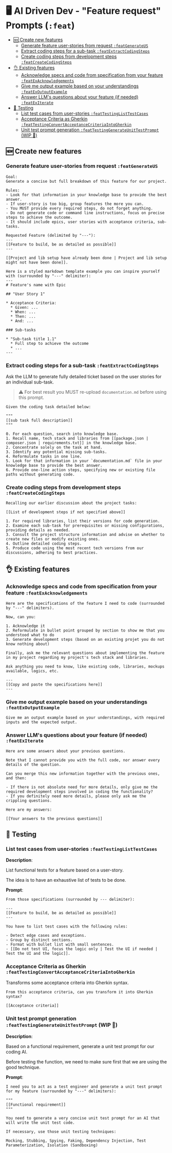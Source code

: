 # 🖥️ AI Driven Dev - "Feature request" Prompts (`:feat`)

- [🆕 Create new features](#-create-new-features)
  - [Generate feature user-stories from request `:featGenerateUS`](#generate-feature-user-stories-from-request-featgenerateus)
  - [Extract coding steps for a sub-task `:featExtractCodingSteps`](#extract-coding-steps-for-a-sub-task-featextractcodingsteps)
  - [Create coding steps from development steps `:featCreateCodingSteps`](#create-coding-steps-from-development-steps-featcreatecodingsteps)
- [👌 Existing features](#-existing-features)
  - [Acknowledge specs and code from specification from your feature `:featExAcknowledgements`](#acknowledge-specs-and-code-from-specification-from-your-feature-featexacknowledgements)
  - [Give me output example based on your understandings `:featExOutputExample`](#give-me-output-example-based-on-your-understandings-featexoutputexample)
  - [Answer LLM's questions about your feature (if needed) `:featExIterate`](#answer-llms-questions-about-your-feature-if-needed-featexiterate)
- [🧪 Testing](#-testing)
  - [List test cases from user-stories `:featTestingListTestCases`](#list-test-cases-from-user-stories-feattestinglisttestcases)
  - [Acceptance Criteria as Gherkin `:featTestingConvertAcceptanceCriteriaIntoGherkin`](#acceptance-criteria-as-gherkin-feattestingconvertacceptancecriteriaintogherkin)
  - [Unit test prompt generation `:featTestingGenerateUnitTestPrompt` (WIP 🚧)](#unit-test-prompt-generation-feattestinggenerateunittestprompt-wip-)

## 🆕 Create new features

### Generate feature user-stories from request `:featGenerateUS`

```text
Goal:
Generate a concise but full breakdown of this feature for our project.

Rules:
- Look for that information in your knowledge base to provide the best answer.
- If user-story is too big, group features the more you can.
- You MUST provide every required steps, do not forget anything.
- Do not generate code or command line instructions, focus on precise steps to achieve the outcome.
- It should include epics, user stories with acceptance criteria, sub-tasks.

Requested Feature (delimited by "---"):
---
[[Feature to build, be as detailed as possible]]
---

[[Project and lib setup have already been done | Project and lib setup might not have been done]].

Here is a styled markdown template example you can inspire yourself with (surrounded by "---" delimiter):
---
# Feature's name with Epic

## "User Story 1"

* Acceptance Criteria:
  * Given: ...
  * When: ...
  * Then: ...
  * And: ...

### Sub-tasks

* "Sub-task title 1.1"
  * Full step to achieve the outcome
  * ...
---
```

### Extract coding steps for a sub-task `:featExtractCodingSteps`

Ask the LLM to generate fully detailed ticket based on the user stories for an individual sub-task.

> ⚠️ For best result you MUST re-upload `documentation.md` before using this prompt.

```text
Given the coding task detailed below:

"""
[[sub task full description]]
"""

0. For each question, search into knowledge base.
1. Recall name, tech stack and libraries from [[package.json | composer.json | requirements.txt]] in the knowledge base.
2. Concentrate solely on the task at hand.
3. Identify any potential missing sub-tasks.
4. Reformulate tasks in one line.
5. Look for that information in your `documentation.md` file in your knowledge base to provide the best answer.
6. Provide one-line action steps, specifying new or existing file paths without generating code.
```

### Create coding steps from development steps `:featCreateCodingSteps`

```text
Recalling our earlier discussion about the project tasks:

[[List of development steps if not specified above]]

1. For required libraries, list their versions for code generation.
2. Examine each sub-task for prerequisites or missing configurations, providing details as needed.
3. Consult the project structure information and advise on whether to create new files or modify existing ones.
4. Outline detailed coding steps.
5. Produce code using the most recent tech versions from our discussions, adhering to best practices.
```

## 👌 Existing features

### Acknowledge specs and code from specification from your feature `:featExAcknowledgements`
  
```text
Here are the specifications of the feature I need to code (surrounded by "---" delimiters).

Now, can you:

1. Acknowledge it
2. Reformulate in bullet point grouped by section to show me that you understood what to do
3. Generate development steps (based on an existing projet you do not know nothing about)

Finally, ask me the relevant questions about implementing the feature in my project regarding my project's tech stack and libraries.

Ask anything you need to know, like existing code, libraries, mockups available, logics, etc.

---
[[Copy and paste the specifications here]]
---
```

### Give me output example based on your understandings `:featExOutputExample`

```text
Give me an output example based on your understandings, with required inputs and the expected output.
```

### Answer LLM's questions about your feature (if needed) `:featExIterate`

```text
Here are some answers about your previous questions.

Note that I cannot provide you with the full code, nor answer every details of the question.

Can you merge this new information together with the previous ones, and then:

- If there is not absolute need for more details, only give me the required development steps involved in coding the functionality?
- If you definitely need more details, please only ask me the crippling questions.

Here are my answers:

[[Your answers to the previous questions]]
```

## 🧪 Testing

### List test cases from user-stories `:featTestingListTestCases`

**Description**:

List functional tests for a feature based on a user-story.

The idea is to have an exhaustive list of tests to be done.

**Prompt**:

```text
From those specifications (surrounded by --- delimiter):

---
[[Feature to build, be as detailed as possible]]
---

You have to list test cases with the following rules:

- Detect edge cases and exceptions.
- Group by distinct sections.
- Format with bullet list with small sentences.
- [[Do not test UI, focus the logic only | Test the UI if needed | Test the UI and the logic]].
```

### Acceptance Criteria as Gherkin `:featTestingConvertAcceptanceCriteriaIntoGherkin`

Transforms some acceptance criteria into Gherkin syntax.

```text
From this acceptance criteria, can you transform it into Gherkin syntax?

[[Acceptance criteria]]
```

### Unit test prompt generation `:featTestingGenerateUnitTestPrompt` (WIP 🚧)

**Description**:

Based on a functional requirement, generate a unit test prompt for our coding AI.

Before testing the function, we need to make sure first that we are using the good technique.

**Prompt**:

```text
I need you to act as a test engineer and generate a unit test prompt for my feature (surrounded by "---" delimiters):

"""
[[Functional requirement]]
"""

You need to generate a very concise unit test prompt for an AI that will write the unit test code.

If necessary, use those unit testing techniques:

Mocking, Stubbing, Spying, Faking, Dependency Injection, Test Parameterization, Isolation (Sandboxing)
```

